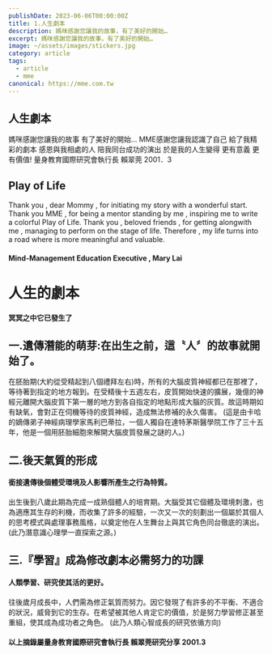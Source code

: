```yaml
---
publishDate: 2023-06-06T00:00:00Z
title: 1.人生劇本
description: 媽咪感謝您讓我的故事，有了美好的開始…
excerpt: 媽咪感謝您讓我的故事，有了美好的開始…
image: ~/assets/images/stickers.jpg
category: article
tags:
  - article
  - mme
canonical: https://mme.com.tw
---
```


## 人生劇本
媽咪感謝您讓我的故事
有了美好的開始…
MME感謝您讓我認識了自己
給了我精彩的劇本
感恩與我相處的人
陪我同台成功的演出
於是我的人生變得
更有意義 更有價值!
量身教育國際研究會執行長  賴翠莞 2001．3

## Play of Life

Thank you , dear Mommy , for initiating my story
with a wonderful start.
Thank you MME , for being a mentor standing by me ,
inspiring me to write a colorful Play of Life.
Thank you , beloved friends , for getting alongwith me ,
managing to perform on the stage of life.
Therefore , my life turns into a road where is
more meaningful and valuable.


#### Mind-Management Education Executive , Mary Lai

# 人生的劇本
#### 冥冥之中它已發生了

## 一.遺傳潛能的萌芽:在出生之前，這〝人〞的故事就開始了。

在胚胎期(大約從受精起到八個禮拜左右)時，所有的大腦皮質神經都已在那裡了，等待著到指定的地方報到。在受精後十五週左右，皮質開始快速的擴展，幾億的神經元離開大腦皮質下第一層的地方到各自指定的地點形成大腦的灰質。故這時期如有缺氧，會對正在伺機等待的皮質神經，造成無法修補的永久傷害。
(這是由卡哈的嫡傳弟子神經病理學家馬利巴蒂拉，一個人獨自在達特茅斯醫學院工作了三十五年，他是一個用胚胎細胞來解開大腦皮質發展之謎的人。)

## 二.後天氣質的形成
#### 銜接遺傳後個體受環境及人影響所產生之行為特質。

出生後到八歲此期為完成一成熟個體人的培育期。大腦受其它個體及環境刺激，也為適應其生存的利機，而收集了許多的經驗，一次又一次的刻劃出一個屬於其個人的思考模式與處理事務風格，以奠定他在人生舞台上與其它角色同台徹底的演出。
(此乃潛意識心理學一直探索之源。)


## 三.『學習』成為修改劇本必需努力的功課
#### 人類學習、研究使其活的更好。

往後歲月成長中，人們需為修正氣質而努力。因它發現了有許多的不平衡、不適合的狀況，威脅到它的生存。在希望被其他人肯定它的價值，於是努力學習修正甚至重組，使其成為成功者之角色。
(此乃人類心智成長的研究依循方向)

#### 以上摘錄屬量身教育國際研究會執行長 賴翠莞研究分享 2001.3
